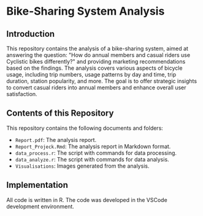 # Bike-Sharing System Analysis 

## Introduction

This repository contains the analysis of a bike-sharing system, aimed at answering the question: "How do annual members and casual riders use Cyclistic bikes differently?" and providing marketing recommendations based on the findings. The analysis covers various aspects of bicycle usage, including trip numbers, usage patterns by day and time, trip duration, station popularity, and more. The goal is to offer strategic insights to convert casual riders into annual members and enhance overall user satisfaction.

## Contents of this Repository
This repository contains the following documents and folders:
- `Report.pdf`: The analysis report.
- `Report_Projeck.Rmd`: The analysis report in Markdown format.
- `data_process.r`: The script with commands for data processing.
- `data_analyze.r`: The script with commands for data analysis.
- `Visualisations`: Images generated from the analysis.

## Implementation
All code is written in R. The code was developed in the VSCode development environment.
